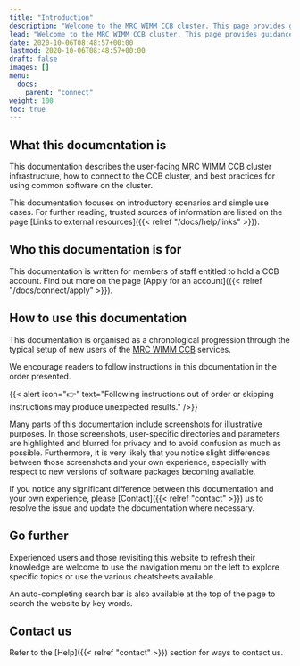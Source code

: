 ```yaml
---
title: "Introduction"
description: "Welcome to the MRC WIMM CCB cluster. This page provides guidance on the use of this documentation."
lead: "Welcome to the MRC WIMM CCB cluster. This page provides guidance on the use of this documentation."
date: 2020-10-06T08:48:57+00:00
lastmod: 2020-10-06T08:48:57+00:00
draft: false
images: []
menu:
  docs:
    parent: "connect"
weight: 100
toc: true
---
```


## What this documentation is

This documentation describes the user-facing MRC WIMM CCB cluster infrastructure,
how to connect to the CCB cluster, and best practices for using common software
on the cluster.

This documentation focuses on introductory scenarios and simple use cases.
For further reading, trusted sources of information are listed on the page
[Links to external resources]({{< relref "/docs/help/links" >}}).

## Who this documentation is for

This documentation is written for members of staff entitled to hold a CCB account.
Find out more on the page [Apply for an account]({{< relref "/docs/connect/apply" >}}).

## How to use this documentation

This documentation is organised as a chronological progression through the typical setup
of new users of the [MRC WIMM CCB][mrc-wimm-ccb] services.

We encourage readers to follow instructions in this documentation in the order presented.

{{< alert icon="👉" text="Following instructions out of order or skipping instructions may produce unexpected results." />}}

Many parts of this documentation include screenshots for illustrative purposes.
In those screenshots, user-specific directories and parameters are highlighted and
blurred for privacy and to avoid confusion as much as possible.
Furthermore, it is very likely that you notice slight differences between those screenshots
and your own experience, especially with respect to new versions of software packages becoming
available.

If you notice any significant difference between this documentation and your own experience,
please [Contact]({{< relref "contact" >}}) us to resolve the issue and update the documentation
where necessary.

## Go further

Experienced users and those revisiting this website to refresh their knowledge are welcome to use
the navigation menu on the left to explore specific topics or use the various cheatsheets
available.

An auto-completing search bar is also available at the top of the page to search the website
by key words.

## Contact us

Refer to the [Help]({{< relref "contact" >}}) section for ways to contact us.

<!-- Link definitions -->

[mrc-wimm-ccb]: https://www.imm.ox.ac.uk/research/units-and-centres/mrc-wimm-centre-for-computational-biology
